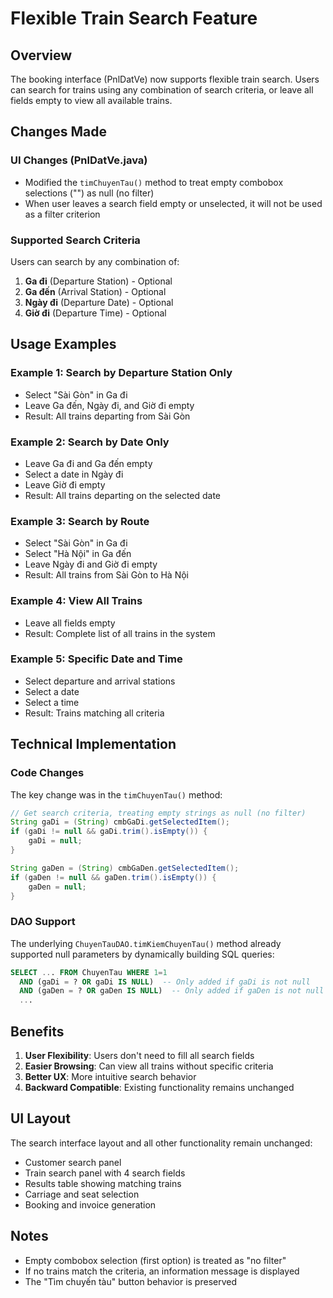 # Flexible Train Search Feature

## Overview
The booking interface (PnlDatVe) now supports flexible train search. Users can search for trains using any combination of search criteria, or leave all fields empty to view all available trains.

## Changes Made

### UI Changes (PnlDatVe.java)
- Modified the `timChuyenTau()` method to treat empty combobox selections ("") as null (no filter)
- When user leaves a search field empty or unselected, it will not be used as a filter criterion

### Supported Search Criteria
Users can search by any combination of:
1. **Ga đi** (Departure Station) - Optional
2. **Ga đến** (Arrival Station) - Optional  
3. **Ngày đi** (Departure Date) - Optional
4. **Giờ đi** (Departure Time) - Optional

## Usage Examples

### Example 1: Search by Departure Station Only
- Select "Sài Gòn" in Ga đi
- Leave Ga đến, Ngày đi, and Giờ đi empty
- Result: All trains departing from Sài Gòn

### Example 2: Search by Date Only
- Leave Ga đi and Ga đến empty
- Select a date in Ngày đi
- Leave Giờ đi empty
- Result: All trains departing on the selected date

### Example 3: Search by Route
- Select "Sài Gòn" in Ga đi
- Select "Hà Nội" in Ga đến
- Leave Ngày đi and Giờ đi empty
- Result: All trains from Sài Gòn to Hà Nội

### Example 4: View All Trains
- Leave all fields empty
- Result: Complete list of all trains in the system

### Example 5: Specific Date and Time
- Select departure and arrival stations
- Select a date
- Select a time
- Result: Trains matching all criteria

## Technical Implementation

### Code Changes
The key change was in the `timChuyenTau()` method:
```java
// Get search criteria, treating empty strings as null (no filter)
String gaDi = (String) cmbGaDi.getSelectedItem();
if (gaDi != null && gaDi.trim().isEmpty()) {
    gaDi = null;
}

String gaDen = (String) cmbGaDen.getSelectedItem();
if (gaDen != null && gaDen.trim().isEmpty()) {
    gaDen = null;
}
```

### DAO Support
The underlying `ChuyenTauDAO.timKiemChuyenTau()` method already supported null parameters by dynamically building SQL queries:
```sql
SELECT ... FROM ChuyenTau WHERE 1=1
  AND (gaDi = ? OR gaDi IS NULL)  -- Only added if gaDi is not null
  AND (gaDen = ? OR gaDen IS NULL)  -- Only added if gaDen is not null
  ...
```

## Benefits
1. **User Flexibility**: Users don't need to fill all search fields
2. **Easier Browsing**: Can view all trains without specific criteria
3. **Better UX**: More intuitive search behavior
4. **Backward Compatible**: Existing functionality remains unchanged

## UI Layout
The search interface layout and all other functionality remain unchanged:
- Customer search panel
- Train search panel with 4 search fields
- Results table showing matching trains
- Carriage and seat selection
- Booking and invoice generation

## Notes
- Empty combobox selection (first option) is treated as "no filter"
- If no trains match the criteria, an information message is displayed
- The "Tìm chuyến tàu" button behavior is preserved
